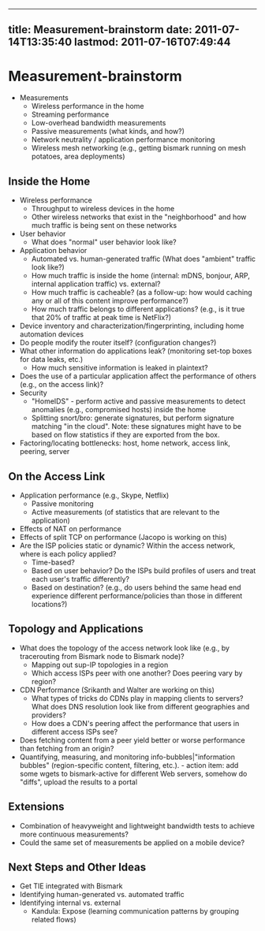 
---
title: Measurement-brainstorm
date: 2011-07-14T13:35:40
lastmod: 2011-07-16T07:49:44
---
Measurement-brainstorm
======================

-   Measurements
    -   Wireless performance in the home
    -   Streaming performance
    -   Low-overhead bandwidth measurements
    -   Passive measurements (what kinds, and how?)
    -   Network neutrality / application performance monitoring
    -   Wireless mesh networking (e.g., getting bismark running on mesh
        potatoes, area deployments)

Inside the Home
---------------

-   Wireless performance
    -   Throughput to wireless devices in the home
    -   Other wireless networks that exist in the "neighborhood" and how
        much traffic is being sent on these networks
-   User behavior
    -   What does "normal" user behavior look like?
-   Application behavior
    -   Automated vs. human-generated traffic (What does "ambient"
        traffic look like?)
    -   How much traffic is inside the home (internal: mDNS, bonjour,
        ARP, internal application traffic) vs. external?
    -   How much traffic is cacheable? (as a follow-up: how would
        caching any or all of this content improve performance?)
    -   How much traffic belongs to different applications? (e.g., is it
        true that 20% of traffic at peak time is NetFlix?)
-   Device inventory and characterization/fingerprinting, including home
    automation devices
-   Do people modify the router itself? (configuration changes?)
-   What other information do applications leak? (monitoring set-top
    boxes for data leaks, etc.)
    -   How much sensitive information is leaked in plaintext?
-   Does the use of a particular application affect the performance of
    others (e.g., on the access link)?
-   Security
    -   "HomeIDS" - perform active and passive measurements to detect
        anomalies (e.g., compromised hosts) inside the home
    -   Splitting snort/bro: generate signatures, but perform signature
        matching "in the cloud". Note: these signatures might have to be
        based on flow statistics if they are exported from the box.
-   Factoring/locating bottlenecks: host, home network, access link,
    peering, server

On the Access Link
------------------

-   Application performance (e.g., Skype, Netflix)
    -   Passive monitoring
    -   Active measurements (of statistics that are relevant to
        the application)
-   Effects of NAT on performance
-   Effects of split TCP on performance (Jacopo is working on this)
-   Are the ISP policies static or dynamic? Within the access network,
    where is each policy applied?
    -   Time-based?
    -   Based on user behavior? Do the ISPs build profiles of users and
        treat each user's traffic differently?
    -   Based on destination? (e.g., do users behind the same head end
        experience different performance/policies than those in
        different locations?)

Topology and Applications
-------------------------

-   What does the topology of the access network look like (e.g., by
    tracerouting from Bismark node to Bismark node)?
    -   Mapping out sup-IP topologies in a region
    -   Which access ISPs peer with one another? Does peering vary by
        region?
-   CDN Performance (Srikanth and Walter are working on this)
    -   What types of tricks do CDNs play in mapping clients to servers?
        What does DNS resolution look like from different geographies
        and providers?
    -   How does a CDN's peering affect the performance that users in
        different access ISPs see?
-   Does fetching content from a peer yield better or worse performance
    than fetching from an origin?
-   Quantifying, measuring, and monitoring
    <link>info-bubbles|"information bubbles"</link> (region-specific
    content, filtering, etc.).
    -   action item: add some wgets to bismark-active for different Web
        servers, somehow do "diffs", upload the results to a portal

Extensions
----------

-   Combination of heavyweight and lightweight bandwidth tests to
    achieve more continuous measurements?
-   Could the same set of measurements be applied on a mobile device?

Next Steps and Other Ideas
--------------------------

-   Get TIE integrated with Bismark
-   Identifying human-generated vs. automated traffic
-   Identifying internal vs. external
    -   Kandula: Expose (learning communication patterns by grouping
        related flows)

